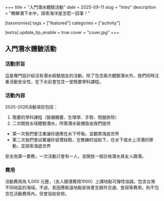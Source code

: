 +++
title = "入門潛水體驗活動"
date = 2025-09-11
slug = "Intro"
description = "瞭解潛下水中，探索海洋是怎麼一回事！"

[taxonomies]
tags = ["featured"]
categories = ["activity"]

[extra]
update_tip_enable = true
cover = "cover.jpg"
+++

## 入門潛水體驗活動

### 活動宗旨
這是專門設計給沒有潛水經驗朋友的活動，除了包含兩次體驗潛水外，我們同時注重活動安全性，在下水前會包含一堂簡要學科課程。

### 活動內容
2025-2026活動項目包括：
1. 簡要的學科課程（裝備概要、生理學、手勢、問題排除）
2. 二次開放水域體驗潛水，所需潛水裝備皆由我們提供
  * 第一次我們會注重讓你適應在水下呼吸，並觀賞海底世界
  * 第二次我們會試著讓你習慣蛙鞋，在教練的協助下，在水下或水上浮潛的移動，並探索海底世界

安全為第一要務，一次活動只會有一人，並開放一個合格潛水員友人跟潛。

### 費用
活動費用為 5,000 元整，（友人跟潛費用1000）上課地點可彈性協調，包含台灣不同地區的海域。不過，若因應較遠地點安排產生額外交通、食宿等費用，則不包含在活動費用內，但會協助安排。
